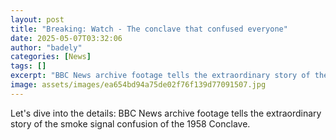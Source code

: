 ```yaml
---
layout: post
title: "Breaking: Watch - The conclave that confused everyone"
date: 2025-05-07T03:32:06
author: "badely"
categories: [News]
tags: []
excerpt: "BBC News archive footage tells the extraordinary story of the smoke signal confusion of the 1958 Conclave."
image: assets/images/ea654bd94a75de02f76f139d77091507.jpg
---
```


Let's dive into the details: BBC News archive footage tells the extraordinary story of the smoke signal confusion of the 1958 Conclave.


